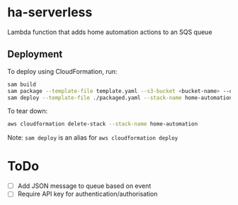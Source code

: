 # ha-serverless

Lambda function that adds home automation actions to an SQS queue

## Deployment
To deploy using CloudFormation, run:

```bash
sam build
sam package --template-file template.yaml --s3-bucket <bucket-name> --output-template-file packaged.yaml
sam deploy --template-file ./packaged.yaml --stack-name home-automation --capabilities CAPABILITY_IAM
```

To tear down:
```bash
aws cloudformation delete-stack --stack-name home-automation
```

Note: `sam deploy` is an alias for `aws cloudformation deploy`

# ToDo
- [ ] Add JSON message to queue based on event
- [ ] Require API key for authentication/authorisation
